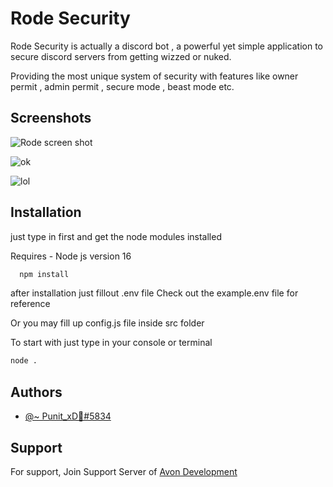 
# Rode Security

Rode Security is actually a discord bot , a powerful yet simple application to secure discord servers from getting wizzed or nuked.

Providing the most unique system of security with features like owner permit , admin permit , secure mode , beast mode etc.
## Screenshots

![Rode screen shot](https://media.discordapp.net/attachments/1001384814164856983/1069145103601500170/image.png)

![ok](https://media.discordapp.net/attachments/1068114938888982579/1069147504618242078/image.png)

![lol](https://media.discordapp.net/attachments/1068114938888982579/1069147645597200415/image.png)
## Installation
just type in first and get the node modules installed 

Requires - Node js version 16

```bash
  npm install
```

after installation just fillout .env file Check out the example.env file for reference

Or you may fill up config.js file inside src folder

To start with just type in your console or terminal

```bash
node .
```
## Authors

- [@~ Punit_xD🥀#5834](https://discord.gg/aCbF3kPjMz)


## Support

For support, Join Support Server of [Avon Development](https://discord.gg/aCbF3kPjMz)

